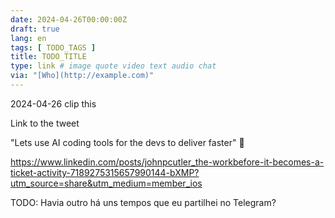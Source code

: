 ```yaml
---
date: 2024-04-26T00:00:00Z
draft: true
lang: en
tags: [ TODO_TAGS ]
title: TODO_TITLE
type: link # image quote video text audio chat
via: "[Who](http://example.com)"
---
```

2024-04-26 clip this


Link to the tweet


"Lets use AI coding tools for the devs to deliver faster" 🫤


<https://www.linkedin.com/posts/johnpcutler_the-workbefore-it-becomes-a-ticket-activity-7189275315657990144-bXMP?utm_source=share&utm_medium=member_ios>



TODO: Havia outro há uns tempos que eu partilhei no Telegram?
